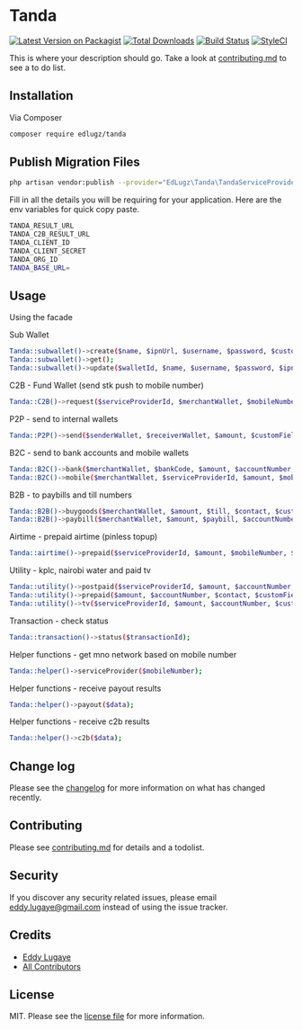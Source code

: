 # Tanda

[![Latest Version on Packagist][ico-version]][link-packagist]
[![Total Downloads][ico-downloads]][link-downloads]
[![Build Status][ico-travis]][link-travis]
[![StyleCI][ico-styleci]][link-styleci]

This is where your description should go. Take a look at [contributing.md](contributing.md) to see a to do list.


## Installation

Via Composer

```bash
composer require edlugz/tanda
```


## Publish Migration Files

```bash
php artisan vendor:publish --provider="EdLugz\Tanda\TandaServiceProvider" --tag="migrations"
```

Fill in all the details you will be requiring for your application. Here are the env variables for quick copy paste.

```bash
TANDA_RESULT_URL
TANDA_C2B_RESULT_URL
TANDA_CLIENT_ID
TANDA_CLIENT_SECRET
TANDA_ORG_ID
TANDA_BASE_URL=
```


## Usage

Using the facade

Sub Wallet
```bash
Tanda::subwallet()->create($name, $ipnUrl, $username, $password, $customFieldsKeyValue = []);
Tanda::subwallet()->get();
Tanda::subwallet()->update($walletId, $name, $username, $password, $ipnUrl);
```

C2B - Fund Wallet (send stk push to mobile number)
```bash
Tanda::C2B()->request($serviceProviderId, $merchantWallet, $mobileNumber, $amount, $customFieldsKeyValue = []);
```

P2P -  send to internal wallets
```bash
Tanda::P2P()->send($senderWallet, $receiverWallet, $amount, $customFieldsKeyValue = []);
```

B2C -  send to bank accounts and mobile wallets
```bash
Tanda::B2C()->bank($merchantWallet, $bankCode, $amount, $accountNumber, $narration, $customFieldsKeyValue = []);
Tanda::B2C()->mobile($merchantWallet, $serviceProviderId, $amount, $mobileNumber, $customFieldsKeyValue = []);
```

B2B - to paybills and till numbers
```bash
Tanda::B2B()->buygoods($merchantWallet, $amount, $till, $contact, $customFieldsKeyValue = []);
Tanda::B2B()->paybill($merchantWallet, $amount, $paybill, $accountNumber, $contact, $customFieldsKeyValue = []);
```

Airtime - prepaid airtime (pinless topup)
```bash
Tanda::airtime()->prepaid($serviceProviderId, $amount, $mobileNumber, $customFieldsKeyValue = []);
```

Utility - kplc, nairobi water and paid tv
```bash
Tanda::utility()->postpaid($serviceProviderId, $amount, $accountNumber, $customFieldsKeyValue = []);
Tanda::utility()->prepaid($amount, $accountNumber, $contact, $customFieldsKeyValue = []);
Tanda::utility()->tv($serviceProviderId, $amount, $accountNumber, $customFieldsKeyValue = []);
```

Transaction - check status
```bash
Tanda::transaction()->status($transactionId);
```

Helper functions - get mno network based on mobile number
```bash
Tanda::helper()->serviceProvider($mobileNumber);
```

Helper functions - receive payout results
```bash
Tanda::helper()->payout($data);
```

Helper functions - receive c2b results
```bash
Tanda::helper()->c2b($data);
```


## Change log

Please see the [changelog](changelog.md) for more information on what has changed recently.


## Contributing

Please see [contributing.md](contributing.md) for details and a todolist.


## Security

If you discover any security related issues, please email eddy.lugaye@gmail.com instead of using the issue tracker.


## Credits

- [Eddy Lugaye][link-author]
- [All Contributors][link-contributors]


## License

MIT. Please see the [license file](license.md) for more information.

[ico-version]: https://img.shields.io/packagist/v/edlugz/tanda.svg?style=flat-square
[ico-downloads]: https://img.shields.io/packagist/dt/edlugz/tanda.svg?style=flat-square
[ico-travis]: https://img.shields.io/travis/edlugz/tanda/master.svg?style=flat-square
[ico-styleci]: https://styleci.io/repos/12345678/shield

[link-packagist]: https://packagist.org/packages/edlugz/tanda
[link-downloads]: https://packagist.org/packages/edlugz/tanda
[link-travis]: https://travis-ci.org/edlugz/tanda
[link-styleci]: https://styleci.io/repos/12345678
[link-author]: https://github.com/edlugz
[link-contributors]: ../../contributors
